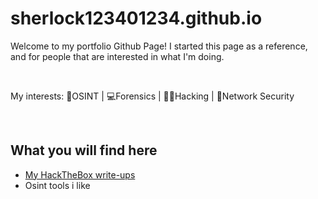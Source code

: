 # sherlock123401234.github.io
Welcome to my portfolio Github Page!
I started this page as a reference, and for people that are interested in what I'm doing.

<br>

My interests:
🔎OSINT |
💻Forensics |
👨‍💻Hacking |
🚦Network Security

<br>

## What you will find here
- [My HackTheBox write-ups](htb.md)
- Osint tools i like



